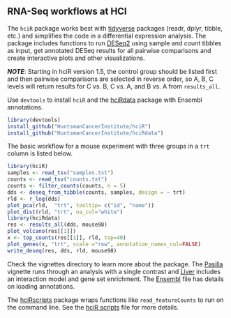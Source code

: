 ## RNA-Seq workflows at HCI

The `hciR` package works best with [tidyverse] packages (readr, dplyr, tibble,
etc.) and simplifies the code in a differential expression analysis.  The
package includes functions to run [DESeq2] using sample and count tibbles as
input, get annotated DESeq results for all pairwise comparisons and create
interactive plots and other visualizations.

***NOTE***: Starting in hciR version 1.5, the control group should be listed first
and then pairwise comparisons are selected in reverse order, so A, B, C levels
will return results for C vs. B, C vs. A, and B vs. A from `results_all`.

Use `devtools` to install `hciR` and the [hciRdata] package
with Ensembl annotations.

```r
library(devtools)
install_github("HuntsmanCancerInstitute/hciR")
install_github("HuntsmanCancerInstitute/hciRdata")
```


The basic workflow for a mouse experiment with three groups in a `trt` column is
listed below.

```r
library(hciR)
samples <- read_tsv("samples.txt")
counts <- read_tsv("counts.txt")
counts <- filter_counts(counts, n = 5)
dds <- deseq_from_tibble(counts, samples, design = ~ trt)
rld <- r_log(dds)
plot_pca(rld,  "trt", tooltip= c("id", "name"))
plot_dist(rld, "trt", na_col="white")
library(hciRdata)
res <- results_all(dds, mouse98)
plot_volcano(res[[1]])
x <- top_counts(res[[1]], rld, top=40)
plot_genes(x, "trt", scale ="row", annotation_names_col=FALSE)
write_deseq(res, dds, rld, mouse98)
```


Check the vignettes directory to learn more about the package.  The [Pasilla] vignette
runs through an analysis with a single contrast and [Liver] includes an interaction
model and gene set enrichment.  The [Ensembl] file has details on loading annotations.

The [hciRscripts] package wraps functions like `read_featureCounts` to run
on the command line.  See the [hciR scripts] file for more details.

[hciRdata]: https://github.com/HuntsmanCancerInstitute/hciRdata
[DESeq2]: https://bioconductor.org/packages/release/bioc/html/DESeq2.html
[tidyverse]: http://tidyverse.org/
[Ensembl]: https://github.com/HuntsmanCancerInstitute/hciR/blob/master/vignettes/Ensembl.md
[Liver]: https://github.com/HuntsmanCancerInstitute/hciR/blob/master/vignettes/Liver.md
[Pasilla]: https://github.com/HuntsmanCancerInstitute/hciR/blob/master/vignettes/Pasilla.md
[hciR scripts]: https://huntsmancancerinstitute.github.io/hciRscripts/hciR_scripts.html
[hciRscripts]: https://github.com/HuntsmanCancerInstitute/hciRscripts
